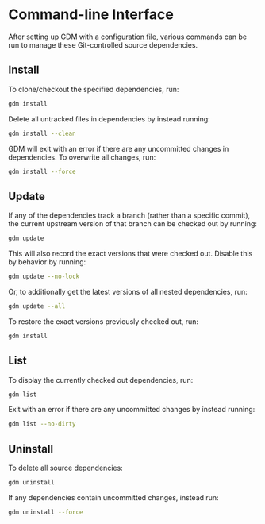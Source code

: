 # Command-line Interface

After setting up GDM with a [configuration file](../index.md#setup), various commands can be run to manage these Git-controlled source dependencies.

## Install

To clone/checkout the specified dependencies, run:

```sh
gdm install
```

Delete all untracked files in dependencies by instead running:

```sh
gdm install --clean
```

GDM will exit with an error if there are any uncommitted changes in dependencies. To overwrite all changes, run:

```sh
gdm install --force
```

## Update

If any of the dependencies track a branch (rather than a specific commit), the current upstream version of that branch can be checked out by running:

```sh
gdm update
```

This will also record the exact versions that were checked out. Disable this by behavior by running:

```sh
gdm update --no-lock
```

Or, to additionally get the latest versions of all nested dependencies, run:

```sh
gdm update --all
```

To restore the exact versions previously checked out, run:

```sh
gdm install
```

## List

To display the currently checked out dependencies, run:

```sh
gdm list
```

Exit with an error if there are any uncommitted changes by instead running:

```sh
gdm list --no-dirty
```

## Uninstall

To delete all source dependencies:

```sh
gdm uninstall
```

If any dependencies contain uncommitted changes, instead run:

```sh
gdm uninstall --force
```
